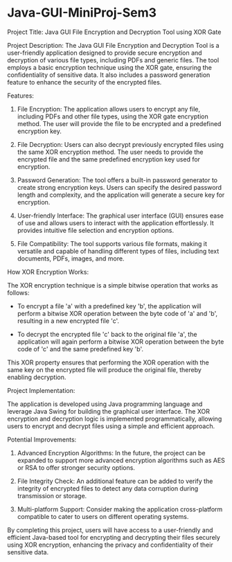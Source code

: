 # Java-GUI-MiniProj-Sem3

Project Title: Java GUI File Encryption and Decryption Tool using XOR Gate

Project Description:
The Java GUI File Encryption and Decryption Tool is a user-friendly application designed to provide secure encryption and decryption of various file types, including PDFs and generic files. The tool employs a basic encryption technique using the XOR gate, ensuring the confidentiality of sensitive data. It also includes a password generation feature to enhance the security of the encrypted files.

Features:

1. File Encryption: The application allows users to encrypt any file, including PDFs and other file types, using the XOR gate encryption method. The user will provide the file to be encrypted and a predefined encryption key.

2. File Decryption: Users can also decrypt previously encrypted files using the same XOR encryption method. The user needs to provide the encrypted file and the same predefined encryption key used for encryption.

3. Password Generation: The tool offers a built-in password generator to create strong encryption keys. Users can specify the desired password length and complexity, and the application will generate a secure key for encryption.

4. User-friendly Interface: The graphical user interface (GUI) ensures ease of use and allows users to interact with the application effortlessly. It provides intuitive file selection and encryption options.

5. File Compatibility: The tool supports various file formats, making it versatile and capable of handling different types of files, including text documents, PDFs, images, and more.

How XOR Encryption Works:

The XOR encryption technique is a simple bitwise operation that works as follows:

- To encrypt a file 'a' with a predefined key 'b', the application will perform a bitwise XOR operation between the byte code of 'a' and 'b', resulting in a new encrypted file 'c'.

- To decrypt the encrypted file 'c' back to the original file 'a', the application will again perform a bitwise XOR operation between the byte code of 'c' and the same predefined key 'b'.

This XOR property ensures that performing the XOR operation with the same key on the encrypted file will produce the original file, thereby enabling decryption.

Project Implementation:

The application is developed using Java programming language and leverage Java Swing for building the graphical user interface. The XOR encryption and decryption logic is implemented programmatically, allowing users to encrypt and decrypt files using a simple and efficient approach.

Potential Improvements:

1. Advanced Encryption Algorithms: In the future, the project can be expanded to support more advanced encryption algorithms such as AES or RSA to offer stronger security options.

2. File Integrity Check: An additional feature can be added to verify the integrity of encrypted files to detect any data corruption during transmission or storage.

3. Multi-platform Support: Consider making the application cross-platform compatible to cater to users on different operating systems.

By completing this project, users will have access to a user-friendly and efficient Java-based tool for encrypting and decrypting their files securely using XOR encryption, enhancing the privacy and confidentiality of their sensitive data.
